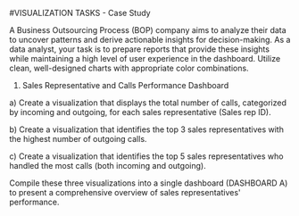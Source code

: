 #VISUALIZATION TASKS - Case Study

A Business Outsourcing Process (BOP) company aims to analyze their data to uncover patterns and derive actionable insights for decision-making. As a data analyst, your task is to prepare reports that provide these insights while maintaining a high level of user experience in the dashboard. Utilize clean, well-designed charts with appropriate color combinations.

1. Sales Representative and Calls Performance Dashboard

a) Create a visualization that displays the total number of calls, categorized by incoming and outgoing, for each sales representative (Sales rep ID).

b) Create a visualization that identifies the top 3 sales representatives with the highest number of outgoing calls.

c) Create a visualization that identifies the top 5 sales representatives who handled the most calls (both incoming and outgoing).

Compile these three visualizations into a single dashboard (DASHBOARD A) to present a comprehensive overview of sales representatives' performance.
